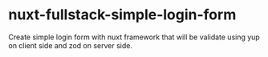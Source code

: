 # nuxt-fullstack-simple-login-form
Create simple login form with nuxt framework that will be validate using yup on client side and zod on server side.
